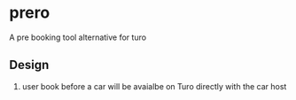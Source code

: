 # prero

A pre booking tool alternative for turo

## Design

1. user book before a car will be avaialbe on Turo directly with the car host
